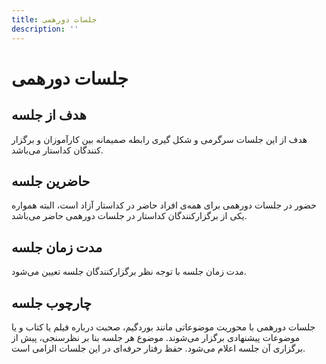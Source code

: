 ```yaml
---
title: جلسات دورهمی
description: ''
---
```


# جلسات دورهمی

## هدف از جلسه

هدف از این جلسات سرگرمی و شکل گیری رابطه صمیمانه بین کارآموزان و برگزار کنندگان کداستار می‌باشد.

## حاضرین جلسه

حضور در جلسات دورهمی برای همه‌‌ی افراد حاضر در کداستار آزاد است، البته همواره یکی از برگزارکنندگان کداستار در جلسات
دورهمی حاضر می‌باشد.

## مدت زمان جلسه

مدت زمان جلسه با توجه نظر برگزارکنندگان جلسه تعیین می‌شود.

## چارچوب جلسه

جلسات دورهمی با محوریت موضوعاتی مانند بوردگیم، صحبت درباره فیلم یا کتاب و یا موضوعات پیشنهادی برگزار می‌شوند.
موضوع هر جلسه بنا بر نظرسنجی، پیش از برگزاری آن جلسه اعلام می‌شود.
حفظ رفتار حرفه‌ای در این جلسات الزامی است.
